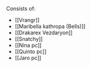 Consists of:
- [[Vrangr]]
- [[Maribella kathropa (Bells)]]
- [[Drakarex Vezdaryon]]
- [[Snatchy]]
- [[Nina pc]]
- [[Quinto pc]]
- [[Jaro pc]]